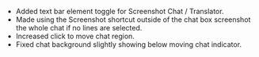 - Added text bar element toggle for Screenshot Chat / Translator.
- Made using the Screenshot shortcut outside of the chat box screenshot the whole chat if no lines are selected.
- Increased click to move chat region.
- Fixed chat background slightly showing below moving chat indicator.